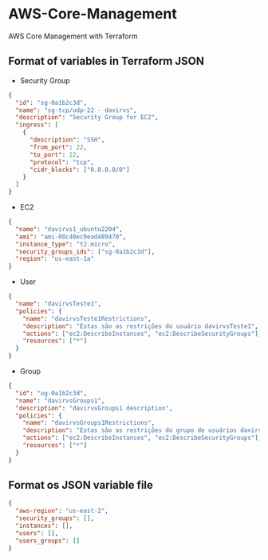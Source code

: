 # AWS-Core-Management

AWS Core Management with Terraform

## Format of variables in Terraform JSON

- Security Group

```json
{
  "id": "sg-0a1b2c3d",
  "name": "sg-tcp/udp-22 - davirvs",
  "description": "Security Group for EC2",
  "ingress": [
    {
      "description": "SSH",
      "from_port": 22,
      "to_port": 22,
      "protocol": "tcp",
      "cidr_blocks": ["0.0.0.0/0"]
    }
  ]
}
```

- EC2

```json
{
  "name": "davirvs1_ubuntu2204",
  "ami": "ami-08c40ec9ead489470",
  "instance_type": "t2.micro",
  "security_groups_ids": ["sg-0a1b2c3d"],
  "region": "us-east-1a"
}
```

- User

```json
{
  "name": "davirvsTeste1",
  "policies": {
    "name": "davirvsTeste1Restrictions",
    "description": "Estas são as restrições do usuário davirvsTeste1",
    "actions": ["ec2:DescribeInstances", "ec2:DescribeSecurityGroups"],
    "resources": ["*"]
  }
}
```

- Group

```json
{
  "id": "ug-0a1b2c3d",
  "name": "davirvsGroups1",
  "description": "davirvsGroups1 description",
  "policies": {
    "name": "davirvsGroups1Restrictions",
    "description": "Estas são as restrições do grupo de usuários davirvsGroups1",
    "actions": ["ec2:DescribeInstances", "ec2:DescribeSecurityGroups"],
    "resources": ["*"]
  }
}
```

## Format os JSON variable file

```json
{
  "aws-region": "us-east-2",
  "security_groups": [],
  "instances": [],
  "users": [],
  "users_groups": []
}
```
